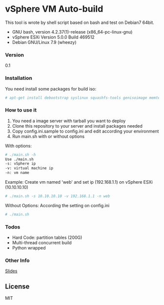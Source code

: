 # vSphere VM Auto-build

This tool is wrote by shell script based on bash and test on Debian7 64bit.

  - GNU bash, version 4.2.37(1)-release (x86_64-pc-linux-gnu)
  - vSphere ESXi Version 5.0.0 Build 469512
  - Debian GNU/Linux 7.9 (wheezy)

### Version
0.1


### Installation

You need install some packages for build iso:

```sh
# apt-get install debootstrap syslinux squashfs-tools genisoimage memtest86+ rsync
```

### How to use it

1. You need a image server with tarball you want to deploy
2. Clone this repository to your server and install packages needed
3. Copy config.ini.sample to config.ini and edit according your environment
3. Run main.sh with or without options

With options:
```sh
# ./main.sh -h
Use ./main.sh
-s: vSphere ip
-v: virtual machine ip
-n: vm name
```
Example:
Create vm named 'web' and set ip (192.168.1.1) on vSphere ESXi (10.10.10.10) 
```sh
# ./main.sh -s 10.10.10.10 -v 192.168.1.1 -n web
```

Without Options: According the setting on config.ini
```sh
# ./main.sh
```

### Todos

 - Hard Code: partition tables (200G)
 - Multi-thread concurrent build
 - Python wrapped

### Other Info
[Slides](https://docs.google.com/presentation/d/1_gdHZFmPc3iivoGIVRoMv8zC5PjkRooC3hacRhtHPu8/edit?usp=sharing)

License
----

MIT


